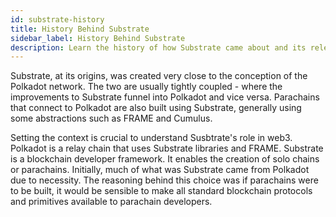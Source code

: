 ```yaml
---
id: substrate-history
title: History Behind Substrate
sidebar_label: History Behind Substrate
description: Learn the history of how Substrate came about and its relevance to Polkadot.
---
```


Substrate, at its origins, was created very close to the conception of the Polkadot network.  The two are usually tightly coupled - where the improvements to Substrate funnel into Polkadot and vice versa.  Parachains that connect to Polkadot are also built using Substrate, generally using some abstractions such as FRAME and Cumulus.

Setting the context is crucial to understand Susbtrate's role in web3.  Polkadot is a relay chain that uses Substrate libraries and FRAME.  Substrate is a blockchain developer framework.  It enables the creation of solo chains or parachains.  Initially, much of what was Substrate came from Polkadot due to necessity.  The reasoning behind this choice was if parachains were to be built, it would be sensible to make all standard blockchain protocols and primitives available to parachain developers.